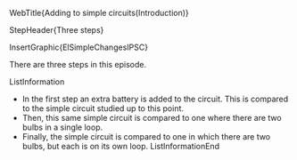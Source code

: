 WebTitle{Adding to simple circuits(Introduction)}

StepHeader{Three steps}

InsertGraphic{ElSimpleChangesIPSC}

There are three steps in this episode.

ListInformation
- In the first step an extra battery is added to the circuit. This is compared to the simple circuit studied up to this point.
- Then, this same simple circuit is compared to one where there are two bulbs in a single loop.
- Finally, the simple circuit is compared to one in which there are two bulbs, but each is on its own loop.
ListInformationEnd

